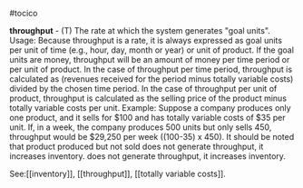 #tocico

<b>throughput</b> - (T) The rate at which the system generates "goal units".  
Usage: Because throughput is a rate, it is always expressed as goal units per unit of time (e.g., hour, day, month or year) or unit of product.  If the goal units are money, throughput will be an amount of money per time period or per unit of product.  In the case of throughput per time period, throughput is calculated as (revenues received for the period minus totally variable costs) divided by the chosen time period.  In the case of throughput per unit of product, throughput is calculated as the selling price of the product minus totally variable costs per unit.
Example: Suppose a company produces only one product, and it sells for $100 and has totally variable costs of $35 per unit. If, in a week, the company produces 500 units but only sells 450, throughput would be $29,250 per week ((100-35) x 450). It should be noted that product produced but not sold does not generate throughput, it increases inventory. does not generate throughput, it increases inventory. 



See:[[inventory]], [[throughput]], [[totally variable costs]].



